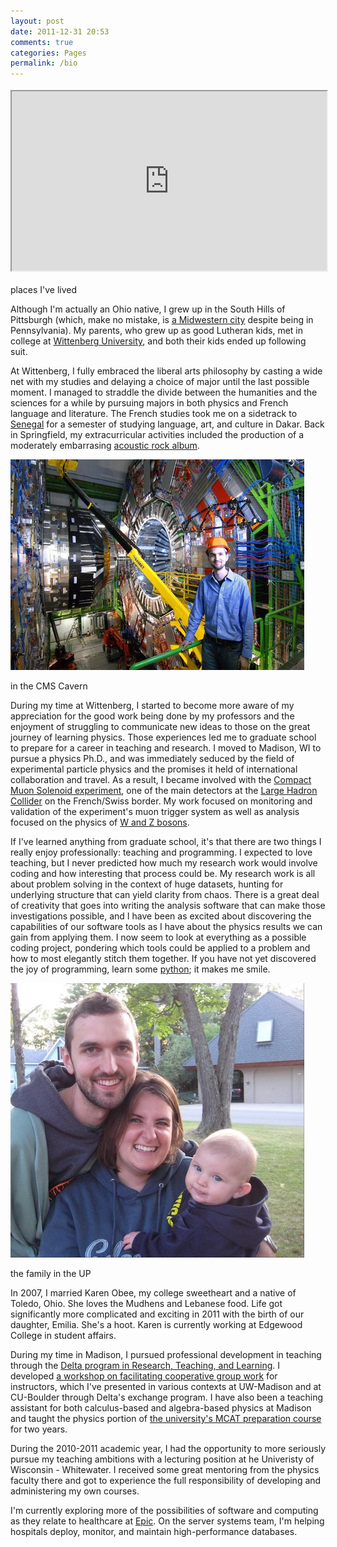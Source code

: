```yaml
---
layout: post
date: 2011-12-31 20:53
comments: true
categories: Pages
permalink: /bio
---
```


<div class="imgcontainer">
<iframe style="width: 100%; height: 20.5em; margin: 0.25em 0;" scrolling="no" src="http://maps.google.com/maps/ms?ie=UTF8&amp;t=h&amp;msa=0&amp;msid=201747899667285679972.0004a4bade8b09a0fa795&amp;ll=36.879621,-34.804687&amp;spn=55.146624,164.882813&amp;z=2&amp;output=embed"></iframe>
<p>places I've lived</p>
</div>

Although I'm actually an Ohio native, I grew up in the South Hills of Pittsburgh (which, make no mistake, is [a Midwestern city](http://en.wikipedia.org/wiki/Midwestern_United_States#Cultural_overlap) despite being in Pennsylvania).  My parents, who grew up as good Lutheran kids, met in college at [Wittenberg University](http://www.wittenberg.edu), and both their kids ended up following suit.

<!-- more -->

At Wittenberg, I fully embraced the liberal arts philosophy by casting a wide net with my studies and delaying a choice of major until the last possible moment.  I managed to straddle the divide between the humanities and the sciences for a while by pursuing majors in both physics and French language and literature.  The French studies took me on a sidetrack to [Senegal](http://en.wikipedia.org/wiki/Senegal) for a semester of studying language, art, and culture in Dakar.  Back in Springfield, my extracurricular activities included the production of a moderately embarrasing [acoustic rock album](http://jeffklukas.bandcamp.com/).

<div class="imgcontainer">
<img src="/images/cms-hat470.jpg" alt="In the CMS cavern">
<p>in the CMS Cavern</p>
</div>

During my time at Wittenberg, I started to become more aware of my appreciation for the good work being done by my professors and the enjoyment of struggling to communicate new ideas to those on the great journey of learning physics.  Those experiences led me to graduate school to prepare for a career in teaching and research.  I moved to Madison, WI to pursue a physics Ph.D., and was immediately seduced by the field of experimental particle physics and the promises it held of international collaboration and travel.  As a result, I became involved with the [Compact Muon Solenoid experiment](http://cms.cern.ch/), one of the main detectors at the [Large Hadron Collider](http://public.web.cern.ch/public/en/lhc/lhc-en.html) on the French/Swiss border.  My work focused on monitoring and validation of the experiment's muon trigger system as well as analysis focused on the physics of [W and Z bosons](http://en.wikipedia.org/wiki/W_and_Z_bosons).

If I've learned anything from graduate school, it's that there are two things I really enjoy professionally: teaching and programming.  I expected to love teaching, but I never predicted how much my research work would involve coding and how interesting that process could be.  My research work is all about problem solving in the context of huge datasets, hunting for underlying structure that can yield clarity from chaos.  There is a great deal of creativity that goes into writing the analysis software that can make those investigations possible, and I have been as excited about discovering the capabilities of our software tools as I have about the physics results we can gain from applying them.  I now seem to look at everything as a possible coding project, pondering which tools could be applied to a problem and how to most elegantly stitch them together.  If you have not yet discovered the joy of programming, learn some [python](http://docs.python.org/tutorial/); it makes me smile.

<div class="imgcontainer">
<img src="/images/upnorth.jpg">
<p>the family in the UP</p>
</div>

In 2007, I married Karen Obee, my college sweetheart and a native of Toledo, Ohio.  She loves the Mudhens and Lebanese food.  Life got significantly more complicated and exciting in 2011 with the birth of our daughter, Emilia.  She's a hoot.  Karen is currently working at Edgewood College in student affairs.

During my time in Madison, I pursued professional development in teaching through the [Delta program in Research, Teaching, and Learning](http://delta.wisc.edu/). I developed [a workshop on facilitating cooperative group work](/teaching/) for instructors, which I've presented in various contexts at UW-Madison and at CU-Boulder through Delta's exchange program.  I have also been a teaching assistant for both calculus-based and algebra-based physics at Madison and taught the physics portion of [the university's MCAT preparation course](http://www.prehealth.wisc.edu/apply/uw_mcat.html) for two years.

During the 2010-2011 academic year, I had the opportunity to more seriously pursue my teaching ambitions with a lecturing position at he Univeristy of Wisconsin - Whitewater.  I received some great mentoring from the physics faculty there and got to experience the full responsibility of developing and administering my own courses.

I'm currently exploring more of the possibilities of software and computing as they relate to healthcare at [Epic](http://epic.com).  On the server systems team, I'm helping hospitals deploy, monitor, and maintain high-performance databases.
